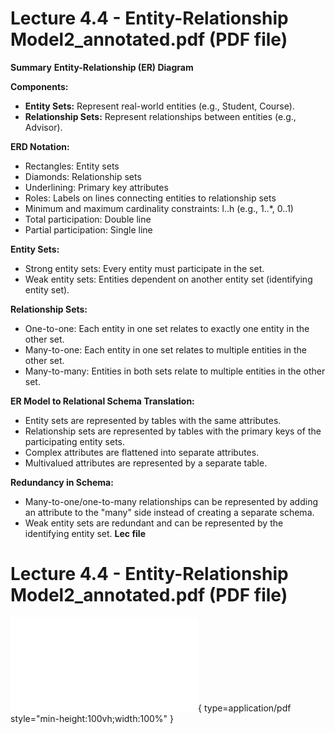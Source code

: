# Lecture 4.4 - Entity-Relationship Model2_annotated.pdf (PDF file)

**Summary**
**Entity-Relationship (ER) Diagram**

**Components:**

- **Entity Sets:** Represent real-world entities (e.g., Student, Course).
- **Relationship Sets:** Represent relationships between entities (e.g., Advisor).

**ERD Notation:**

- Rectangles: Entity sets
- Diamonds: Relationship sets
- Underlining: Primary key attributes
- Roles: Labels on lines connecting entities to relationship sets
- Minimum and maximum cardinality constraints: l..h (e.g., 1..\*, 0..1)
- Total participation: Double line
- Partial participation: Single line

**Entity Sets:**

- Strong entity sets: Every entity must participate in the set.
- Weak entity sets: Entities dependent on another entity set (identifying entity set).

**Relationship Sets:**

- One-to-one: Each entity in one set relates to exactly one entity in the other set.
- Many-to-one: Each entity in one set relates to multiple entities in the other set.
- Many-to-many: Entities in both sets relate to multiple entities in the other set.

**ER Model to Relational Schema Translation:**

- Entity sets are represented by tables with the same attributes.
- Relationship sets are represented by tables with the primary keys of the participating entity sets.
- Complex attributes are flattened into separate attributes.
- Multivalued attributes are represented by a separate table.

**Redundancy in Schema:**

- Many-to-one/one-to-many relationships can be represented by adding an attribute to the "many" side instead of creating a separate schema.
- Weak entity sets are redundant and can be represented by the identifying entity set.
  **Lec file**

# Lecture 4.4 - Entity-Relationship Model2_annotated.pdf (PDF file)

![Alt text](./Lecture%204.4%20-%20Entity-Relationship%20Model2_annotated.pdf){ type=application/pdf style="min-height:100vh;width:100%" }

